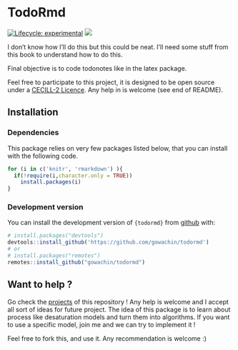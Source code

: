 
<!-- README.md is generated from README.Rmd. Please edit that file -->

# TodoRmd

<!-- # DiveR <img src="https://raw.githubusercontent.com/gowachin/DiveR/master/inst/images/DiveR_hex.png" alt="logo" align="right" height="200px/"/> -->
<!-- badges: start -->

[![Lifecycle:
experimental](https://img.shields.io/badge/lifecycle-experimental-orange.svg)](https://www.tidyverse.org/lifecycle/#experimental)
[![](https://img.shields.io/badge/devel%20version-0.1.0-blue.svg)](https://github.com/gowachin/DiveR)
<!-- [![R build status](https://github.com/gowachin/todormd/workflows/R-CMD-check/badge.svg)](https://github.com/gowachin/todormd/actions)  -->
<!-- [![Coverage status](https://codecov.io/gh/gowachin/todormd/branch/master/graph/badge.svg)](https://codecov.io/github/gowachin/todormd?branch=master) -->

<!-- badges: end -->

I don’t know how I’ll do this but this could be neat. I’ll need some
stuff from this book to understand how to do this.

Final objective is to code todonotes like in the latex package.

Feel free to participate to this project, it is designed to be open
source under a [CECILL-2
Licence](https://github.com/gowachin/todormd/blob/master/LICENCE-CECILL-2.1.txt).
Any help in is welcome (see end of README).

## Installation

### Dependencies

This package relies on very few packages listed below, that you can
install with the following code.

``` r
for (i in c('knitr', 'rmarkdown') ){
  if(!require(i,character.only = TRUE))
    install.packages(i)
}
```

### Development version

You can install the development version of `{todormd}` from
[github](https://github.com/gowachin/todormd) with:

``` r
# install.packages("devtools")
devtools::install_github('https://github.com/gowachin/todormd')
# or 
# install.packages("remotes")
remotes::install_github("gowachin/todormd")
```

## Want to help ?

Go check the [projects](https://github.com/gowachin/todormd/projects) of
this repository ! Any help is welcome and I accept all sort of ideas for
future project. The idea of this package is to learn about process like
desaturation models and turn them into algorithms. If you want to use a
specific model, join me and we can try to implement it !

Feel free to fork this, and use it. Any recommendation is welcome :)
